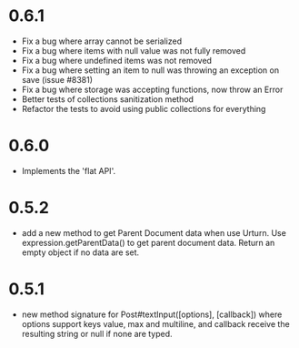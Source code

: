 0.6.1
=====
- Fix a bug where array cannot be serialized
- Fix a bug where items with null value was not fully removed
- Fix a bug where undefined items was not removed
- Fix a bug where setting an item to null was throwing an exception on save (issue #8381)
- Fix a bug where storage was accepting functions, now throw an Error
- Better tests of collections sanitization method
- Refactor the tests to avoid using public collections for everything

0.6.0
=====

- Implements the 'flat API'.

0.5.2
=====

- add a new method to get Parent Document data when use Urturn. Use expression.getParentData() to get parent document data. Return an empty object if no data are set.

0.5.1
=====

- new method signature for Post#textInput([options], [callback]) where options support keys value, max and multiline, and callback receive the resulting string or null if none are typed.